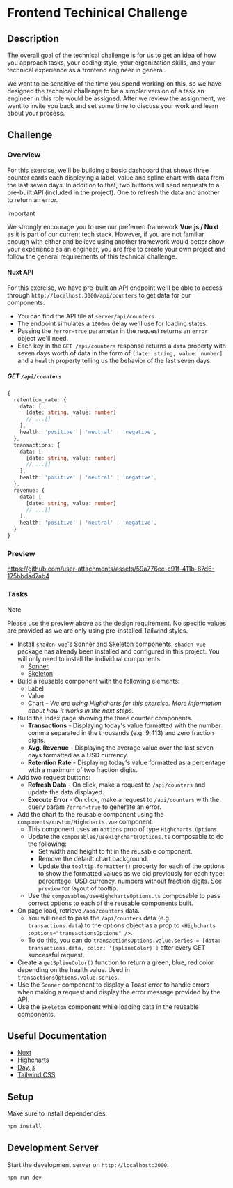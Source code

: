 # Frontend Techinical Challenge

## Description
The overall goal of the technical challenge is for us to get an idea of how you approach tasks, your coding style, your organization skills, and your technical experience as a frontend engineer in general.

We want to be sensitive of the time you spend working on this, so we have designed the technical challenge to be a simpler version of a task an engineer in this role would be assigned. After we review the assignment, we want to invite you back and set some time to discuss your work and learn about your process.


## Challenge

### Overview
For this exercise, we'll be building a basic dashboard that shows three counter cards each displaying a label, value and spline chart with data from the last seven days. In addition to that, two buttons will send requests to a pre-built API (included in the project). One to refresh the data and another to return an error.

> [!IMPORTANT]
> We strongly encourage you to use our preferred framework **Vue.js / Nuxt** as it is part of our current tech stack. However, if you are not familiar enough with either and believe using another framework would better show your experience as an engineer, you are free to create your own project and follow the general requirements of this technical challenge.

#### Nuxt API
For this exercise, we have pre-built an API endpoint we'll be able to access through `http://localhost:3000/api/counters` to get data for our components. 
- You can find the API file at `server/api/counters`.
- The endpoint simulates a `1000ms` delay we'll use for loading states.
- Passing the `?error=true` parameter in the request returns an `error` object we'll need.
- Each key in the `GET /api/counters` response returns a `data` property with seven days worth of data in the form of `[date: string, value: number]` and a `health` property telling us the behavior of the last seven days.

##### GET `/api/counters`
```ts
{
  retention_rate: {
    data: [
      [date: string, value: number]
      // ...[]
    ],
    health: 'positive' | 'neutral' | 'negative',
  },
  transactions: {
    data: [
      [date: string, value: number]
      // ...[]
    ],
    health: 'positive' | 'neutral' | 'negative',
  },
  revenue: {
    data: [
      [date: string, value: number]
      // ...[]
    ],
    health: 'positive' | 'neutral' | 'negative',
  }
}
```

### Preview
https://github.com/user-attachments/assets/59a776ec-c91f-411b-87d6-175bbdad7ab4

### Tasks
>[!NOTE]
>Please use the preview above as the design requirement. No specific values are provided as we are only using pre-installed Tailwind styles.

- Install `shadcn-vue`'s Sonner and Skeleton components. `shadcn-vue` package has already been installed and configured in this project. You will only need to install the individual components:
  - [Sonner](https://www.shadcn-vue.com/docs/components/sonner.html)
  - [Skeleton](https://www.shadcn-vue.com/docs/components/skeleton.html)
- Build a reusable component with the following elements:
  - Label
  - Value
  - Chart - _We are using Highcharts for this exercise. More information about how it works in the next steps._
- Build the index page showing the three counter components.
  - **Transactions** - Displaying today's value formatted with the number comma separated in the thousands (e.g. 9,413) and zero fraction digits.
  - **Avg. Revenue** - Displaying the average value over the last seven days formatted as a USD currency.
  - **Retention Rate** - Displaying today's value formatted as a percentage with a maximum of two fraction digits.
- Add two request buttons:
  - **Refresh Data** - On click, make a request to `/api/counters` and update the data displayed.
  - **Execute Error** - On click, make a request to `/api/counters` with the query param `?error=true` to generate an error.
- Add the chart to the reusable component using the `components/custom/Highcharts.vue` component. 
  - This component uses an `options` prop of type `Highcharts.Options`.
  - Update the `composables/useHighchartsOptions.ts` composable to do the following:
    - Set width and height to fit in the reusable component.
    - Remove the default chart background.
    - Update the `tooltip.formatter()` property for each of the options to show the formatted values as we did previously for each type: percentage, USD currency, numbers without fraction digits. See `preview` for layout of tooltip.
  - Use the `composables/useHighchartsOptions.ts` composable to pass correct options to each of the reusable components built.
- On page load, retrieve `/api/counters` data.
  - You will need to pass the `/api/counters` data (e.g. `transactions.data`) to the options object as a prop to `<Highcharts :options="transactionsOptions" />`.
  - To do this, you can do `transactionsOptions.value.series = [data: transactions.data, color: '{splineColor}']` after every GET successful request.
- Create a `getSplineColor()` function to return a green, blue, red color depending on the health value. Used in `transactionsOptions.value.series`.
- Use the `Sonner` component to display a Toast error to handle errors when making a request and display the error message provided by the API.
- Use the `Skeleton` component while loading data in the reusable components.
   
## Useful Documentation
- [Nuxt](https://nuxt.com/docs/getting-started/introduction)
- [Highcharts](https://api.highcharts.com/highcharts/)
- [Day.js](https://day.js.org/)
- [Tailwind CSS](https://tailwindcss.com/)

## Setup

Make sure to install dependencies:

```bash
npm install
```

## Development Server

Start the development server on `http://localhost:3000`:

```bash
npm run dev
```